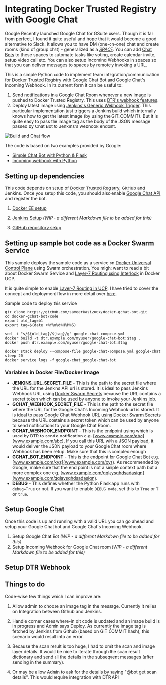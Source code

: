 # Integrating Docker Trusted Registry with Google Chat

Google Recently launched Google Chat for GSuite users. Though it is far from perfect, I found it quite useful and hope that it would become a good alternative to Slack. It allows you to have DM (one-on-one) chat and create rooms (kind of group chat) - generalized as a [*SPACE*](https://developers.google.com/hangouts/chat/concepts/cards). You can add [Chat Bots](https://developers.google.com/hangouts/chat/concepts/bots) to these spaces to automate tasks like voting, create calendar invite, setup video call etc. You can also setup [Incoming Webhooks](https://developers.google.com/hangouts/chat/how-tos/webhooks) in spaces so that you can deliver messages to spaces by remotely invoking a URL.

This is a simple Python code to implement team integration/communication for Docker Trusted Registry with Google Chat Bot and Google Chat's Incoming Webhook. In its current form it can be useful to:

1. Send notifications in a Google Chat Room whenever a new image is pushed to Docker Trusted Registry. This uses [DTR's webhook features](https://docs.docker.com/ee/dtr/user/create-and-manage-webhooks/).
2. Deploy latest image using [Jenkins's Generic Webhook Trigger](https://wiki.jenkins.io/display/JENKINS/Generic+Webhook+Trigger+Plugin). This particular implementation just triggers a Jenkins build which internally knows how to get the latest image (by using the GIT_COMMIT). But it is quite easy to pass the image tag as the body of the JSON message passed by Chat Bot to Jenkins's webhook endoint.

![Build and Chat flow](https://raw.githubusercontent.com/sameerkasi200x/docker-gchat-bot/master/images/Google%20Chat-Bot-for-Docker-Trusted-Registry-Draw.io.png)

The code is based on two examples provided by Google:
+ [Simple Chat Bot with Python & Flask](https://developers.google.com/hangouts/chat/how-tos/bots-develop)
+ [Incoming webhook with Python](https://developers.google.com/hangouts/chat/quickstart/incoming-bot-python)

## Setting up dependencies

This code depends on setup of [Docker Trusted Registry](https://docs.docker.com/ee/dtr/), GitHub and Jenkins. Once you setup this code, you should also enable [Google Chat API](https://developers.google.com/hangouts/chat/how-tos/bots-publish) and register the bot.

1. [Docker EE setup](https://github.com/sameerkasi200x/docker-gchat-bot/blob/master/Docker-EE-setup.md)

2. [Jenkins Setup](https://github.com/sameerkasi200x/docker-gchat-bot/blob/master/Jenkins-setup.md)
*(WIP - a different Markdown file to be added for this)*

3. [GitHub repository setup](https://github.com/sameerkasi200x/docker-gchat-bot/blob/master/GitHub-repo-setup.md)

## Setting up sample bot code as a Docker Swarm Service

This sample deploys the sample code as a service on [Docker Universal Control Plane](https://docs.docker.com/ee/ucp/) using Swarm orchestration. You might want to read a bit about Docker Swarm Service and [Layer-7 Routing using Interlock](https://docs.docker.com/ee/ucp/interlock/architecture/#routing-lifecycle) in Docker UCP. 

It is quite simple to enable [Layer-7 Routing in UCP](https://docs.docker.com/ee/ucp/interlock/deploy/). I have tried to cover the concept and deployment flow in more detail over [here](https://github.com/sameerkasi200x/docker-gchat-bot/blob/master/Docker-EE-setup.md#enable-layer-7-routing-in-ucp).

Sample code to deploy this service

```
git clone https://github.com/sameerkasi200x/docker-gchat-bot.git
cd docker-gchat-bot/code
export old_tag=b1
export tag=$(date +%Y%m%d%H%M%S)

sed -i "s/${old_tag}/${tag}/g" google-chat-compose.yml
docker build -t dtr.example.com/myuser/google-chat-bot:$tag .
docker push dtr.example.com/myuser/google-chat-bot:$tag

docker stack deploy --compose-file google-chat-compose.yml google-chat
sleep 20
docker service logs -f google-chat_google-chat-bot

```

### Variables in Docker File/Docker Image
+ **JENKINS_URL_SECRET_FILE** - This is the path to the secret file where the URL for the Jenkins API url is stored. It is ideal to pass Jenkins Webhook URL using [Docker Swarm Secrets](https://docs.docker.com/engine/swarm/secrets/) because the URL contains a secret token which can be used by anyone to invoke your Jenkins job.
+ **GCHAT_WEBHOOK_SECRET_FILE** - This is the path to the secret file where the URL for the Google Chat's Incoming Webhook url is stored. It is ideal to pass Google Chat Webhook URL using [Docker Swarm Secrets](https://docs.docker.com/engine/swarm/secrets/) because the URL contains a secret token which can be used by anyone to send notifications to your Google Chat Room.
+ **GCHAT_WEBHOOK_ENDPOINT** - This is the endpoint using which is used by DTR to send a notification e.g. [www.example.com/abc](www.example.com/abc). If you call this URL with a JSON payload, it would deliver the JSON payload to your Google Chat room where Webhook has been setup. Make sure that this is complex enough 
+ **GCHAT_BOT_ENDPOINT** - This is the endpoint for Google Chat Bot e.g. [www.example.com/xyz](www.example.com/xyz). As recommended by Google, make sure that the end point is not a simple context path but a more complex one e.g. [www.example.com/qqlaysqhdsadasiqn](www.example.com/qqlaysqhdsadasiqn).
+ **DEBUG** - This defines whether the Python Flask app runs with ```debug=True``` or not. If you want to enable ```DEBUG mode```, set this to ```True``` or ```T``` or ```true```.

## Setup Google Chat
Once this code is up and running with a valid URL you can go ahead and setup your Google Chat bot and Google Chat's Incoming Webhook.
1. Setup Google Chat Bot *(WIP - a different Markdown file to be added for this)*
2. Setup Incoming Webhook for Google Chat room *(WIP - a different Markdown file to be added for this)*

## Setup DTR Webhook


## Things to do
Code-wise few things which I can improve are:

1. Allow admin to choose an image tag in the message. Currently it relies on Integration between Github and Jenkins.

2. Handle corner cases where-in git code is updated and an image build is in progress and Admin says Deploy. As currently the image tag is fetched by Jenkins from Github (based on GIT COMMIT hash), this scenario would result into an error.

3. Because the scan result is too huge, I had to omit the scan and image layer details. It would be nice to iterate through the scan result dictionary and send all the details in the subsequent messages (after sending in the summary). 

4. Or may be allow Admin to ask for the details by saying "@bot get scan details". This would require integration with DTR API

